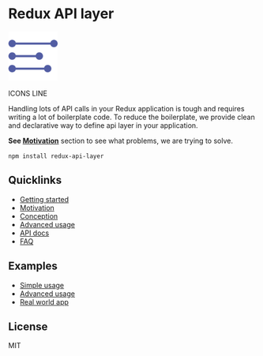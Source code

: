 # Redux API layer
<img width="100" src="https://raw.githubusercontent.com/1ven/redux-api/master/logo.svg?sanitize=true" />

ICONS LINE

Handling lots of API calls in your Redux application is tough and requires writing a lot of boilerplate code. To reduce the boilerplate, we provide clean and declarative way to define api layer in your application.

**See [Motivation]()** section to see what problems, we are trying to solve.
```
npm install redux-api-layer
```
## Quicklinks
- [Getting started]()
- [Motivation]()
- [Conception]()
- [Advanced usage]()
- [API docs]()
- [FAQ]()
## Examples
- [Simple usage]()
- [Advanced usage]()
- [Real world app]()
## License
MIT
